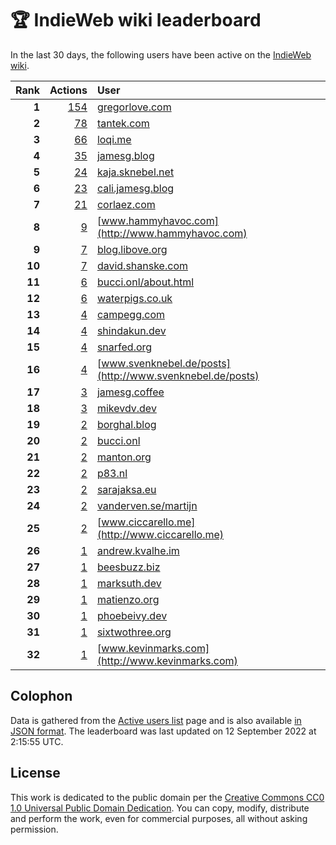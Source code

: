 # 🏆 IndieWeb wiki leaderboard

In the last 30 days, the following users have been active on the [IndieWeb wiki](https://indieweb.org).

| Rank | Actions | User |
|-----:|--------:|:-----|
| **1** | [154](https://indieweb.org/Special:Contributions/Gregorlove.com) | [gregorlove.com](http://gregorlove.com) |
| **2** | [78](https://indieweb.org/Special:Contributions/Tantek.com) | [tantek.com](http://tantek.com) |
| **3** | [66](https://indieweb.org/Special:Contributions/Loqi.me) | [loqi.me](http://loqi.me) |
| **4** | [35](https://indieweb.org/Special:Contributions/Jamesg.blog) | [jamesg.blog](http://jamesg.blog) |
| **5** | [24](https://indieweb.org/Special:Contributions/Kaja.sknebel.net) | [kaja.sknebel.net](http://kaja.sknebel.net) |
| **6** | [23](https://indieweb.org/Special:Contributions/Cali.jamesg.blog) | [cali.jamesg.blog](http://cali.jamesg.blog) |
| **7** | [21](https://indieweb.org/Special:Contributions/Corlaez.com) | [corlaez.com](http://corlaez.com) |
| **8** | [9](https://indieweb.org/Special:Contributions/Www.hammyhavoc.com) | [www.hammyhavoc.com](http://www.hammyhavoc.com) |
| **9** | [7](https://indieweb.org/Special:Contributions/Blog.libove.org) | [blog.libove.org](http://blog.libove.org) |
| **10** | [7](https://indieweb.org/Special:Contributions/David.shanske.com) | [david.shanske.com](http://david.shanske.com) |
| **11** | [6](https://indieweb.org/Special:Contributions/Bucci.onl_about.html) | [bucci.onl/about.html](http://bucci.onl/about.html) |
| **12** | [6](https://indieweb.org/Special:Contributions/Waterpigs.co.uk) | [waterpigs.co.uk](http://waterpigs.co.uk) |
| **13** | [4](https://indieweb.org/Special:Contributions/Campegg.com) | [campegg.com](http://campegg.com) |
| **14** | [4](https://indieweb.org/Special:Contributions/Shindakun.dev) | [shindakun.dev](http://shindakun.dev) |
| **15** | [4](https://indieweb.org/Special:Contributions/Snarfed.org) | [snarfed.org](http://snarfed.org) |
| **16** | [4](https://indieweb.org/Special:Contributions/Www.svenknebel.de_posts) | [www.svenknebel.de/posts](http://www.svenknebel.de/posts) |
| **17** | [3](https://indieweb.org/Special:Contributions/Jamesg.coffee) | [jamesg.coffee](http://jamesg.coffee) |
| **18** | [3](https://indieweb.org/Special:Contributions/Mikevdv.dev) | [mikevdv.dev](http://mikevdv.dev) |
| **19** | [2](https://indieweb.org/Special:Contributions/Borghal.blog) | [borghal.blog](http://borghal.blog) |
| **20** | [2](https://indieweb.org/Special:Contributions/Bucci.onl) | [bucci.onl](http://bucci.onl) |
| **21** | [2](https://indieweb.org/Special:Contributions/Manton.org) | [manton.org](http://manton.org) |
| **22** | [2](https://indieweb.org/Special:Contributions/P83.nl) | [p83.nl](http://p83.nl) |
| **23** | [2](https://indieweb.org/Special:Contributions/Sarajaksa.eu) | [sarajaksa.eu](http://sarajaksa.eu) |
| **24** | [2](https://indieweb.org/Special:Contributions/Vanderven.se_martijn) | [vanderven.se/martijn](http://vanderven.se/martijn) |
| **25** | [2](https://indieweb.org/Special:Contributions/Www.ciccarello.me) | [www.ciccarello.me](http://www.ciccarello.me) |
| **26** | [1](https://indieweb.org/Special:Contributions/Andrew.kvalhe.im) | [andrew.kvalhe.im](http://andrew.kvalhe.im) |
| **27** | [1](https://indieweb.org/Special:Contributions/Beesbuzz.biz) | [beesbuzz.biz](http://beesbuzz.biz) |
| **28** | [1](https://indieweb.org/Special:Contributions/Marksuth.dev) | [marksuth.dev](http://marksuth.dev) |
| **29** | [1](https://indieweb.org/Special:Contributions/Matienzo.org) | [matienzo.org](http://matienzo.org) |
| **30** | [1](https://indieweb.org/Special:Contributions/Phoebeivy.dev) | [phoebeivy.dev](http://phoebeivy.dev) |
| **31** | [1](https://indieweb.org/Special:Contributions/Sixtwothree.org) | [sixtwothree.org](http://sixtwothree.org) |
| **32** | [1](https://indieweb.org/Special:Contributions/Www.kevinmarks.com) | [www.kevinmarks.com](http://www.kevinmarks.com) |


## Colophon

Data is gathered from the [Active users list](https://indieweb.org/Special:ActiveUsers) page and is also available [in JSON format](https://github.com/jgarber623/indieweb-wiki-leaderboard/blob/main/data/leaderboard.json). The leaderboard was last updated on 12 September 2022 at 2:15:55 UTC.

## License

This work is dedicated to the public domain per the [Creative Commons CC0 1.0 Universal Public Domain Dedication](https://creativecommons.org/publicdomain/zero/1.0/). You can copy, modify, distribute and perform the work, even for commercial purposes, all without asking permission.
